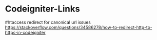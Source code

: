 # Codeigniter-Links

#htaccess redirect for canonical url issues 
https://stackoverflow.com/questions/34586278/how-to-redirect-http-to-https-in-codeigniter
